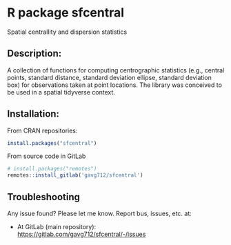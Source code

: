# R package sfcentral

Spatial centrallity and dispersion statistics

## Description:

A collection of functions for computing centrographic 
statistics (e.g., central points, standard distance, standard deviation ellipse, standard 
deviation box) for observations taken at point locations. The library 
was conceived  to be used in a spatial tidyverse context.

## Installation:

From CRAN repositories:

```r
install.packages("sfcentral")
```

From source code in GitLab

```r
# install.packages("remotes")
remotes::install_gitlab('gavg712/sfcentral')
```

## Troubleshooting

Any issue found? Please let me know. Report bus, issues, etc. at:

* At GitLab (main repository): https://gitlab.com/gavg712/sfcentral/-/issues
